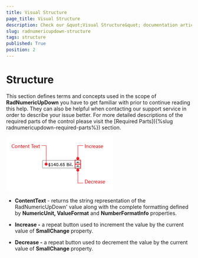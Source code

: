 ```yaml
---
title: Visual Structure
page_title: Visual Structure
description: Check our &quot;Visual Structure&quot; documentation article for the RadNumericUpDown {{ site.framework_name }} control.
slug: radnumericupdown-structure
tags: structure
published: True
position: 2
---
```


# Structure

This section defines terms and concepts used in the scope of __RadNumericUpDown__ you have to get familiar with prior to continue reading this help. They can also be helpful when contacting our support service in order to describe your issue better. For more detailed descriptions of the required parts of the control please visit the [Required Parts]({%slug radnumericupdown-required-parts%}) section. 

![](images/RadNumericUpDown_structure.png)

* __ContentText__ - returns the string representation of the RadNumericUpDown' value along with the complete formatting defined by __NumericUnit, ValueFormat__ and __NumberFormatInfo__ properties.

* __Increase -__ a repeat button used to increment the value by the current value of __SmallChange__ property.

* __Decrease -__ a repeat button used to decrement the value by the current value of __SmallChange__ property.
